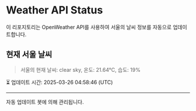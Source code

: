 
# Weather API Status

이 리포지토리는 OpenWeather API를 사용하여 서울의 날씨 정보를 자동으로 업데이트합니다.

## 현재 서울 날씨
> 서울의 현재 날씨: clear sky, 온도: 21.64°C, 습도: 19%

⏳ 업데이트 시간: 2025-03-26 04:58:46 (UTC)

---
자동 업데이트 봇에 의해 관리됩니다.
